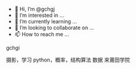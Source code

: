 - 👋 Hi, I’m @gchgj
- 👀 I’m interested in ...
- 🌱 I’m currently learning ...
- 💞️ I’m looking to collaborate on ...
- 📫 How to reach me ...

<!---
gchgj/gchgj is a ✨ special ✨ repository because its `README.md` (this file) appears on your GitHub profile.
You can click the Preview link to take a look at your changes.
--->gchgi
摄影，学习
python，概率，结构算法
数据
来莆田学院
<!---


